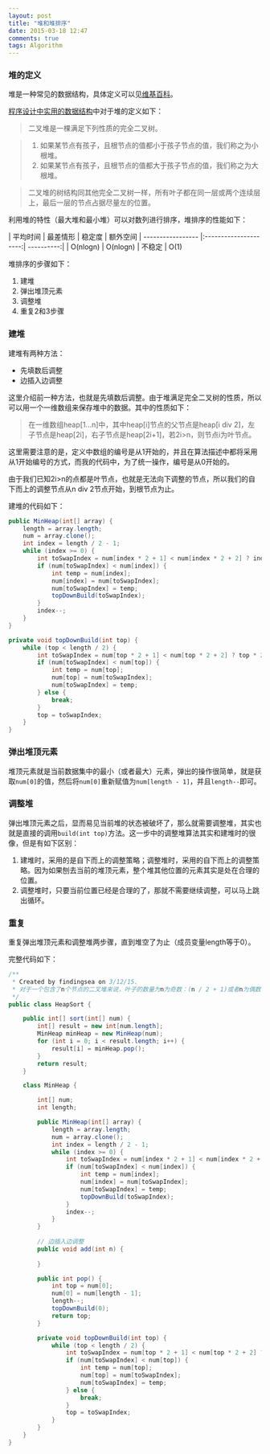 ```yaml
---
layout: post
title: "堆和堆排序"
date: 2015-03-18 12:47
comments: true
tags: Algorithm
---
```


### 堆的定义

堆是一种常见的数据结构，具体定义可以见[维基百科](http://zh.wikipedia.org/wiki/%E5%A0%86_\(%E6%95%B0%E6%8D%AE%E7%BB%93%E6%9E%84\))。

<!-- more -->

[程序设计中实用的数据结构](http://book.douban.com/subject/7063664/)中对于堆的定义如下：

> 二叉堆是一棵满足下列性质的完全二叉树。

> 1. 如果某节点有孩子，且根节点的值都小于孩子节点的值，我们称之为小根堆。
> 2. 如果某节点有孩子，且根节点的值都大于孩子节点的值，我们称之为大根堆。

> 二叉堆的树结构同其他完全二叉树一样，所有叶子都在同一层或两个连续层上，最后一层的节点占据尽量左的位置。

利用堆的特性（最大堆和最小堆）可以对数列进行排序，堆排序的性能如下：

| 平均时间        | 最差情形           | 稳定度  | 额外空间
| ----------------- |:---------------------:| ----------:|
| O(nlogn)      | O(nlogn)           | 不稳定  | O(1)

堆排序的步骤如下：

1. 建堆
2. 弹出堆顶元素
3. 调整堆
4. 重复2和3步骤

### 建堆

建堆有两种方法：

* 先填数后调整
* 边插入边调整

这里介绍前一种方法，也就是先填数后调整。由于堆满足完全二叉树的性质，所以可以用一个一维数组来保存堆中的数据。其中的性质如下：

> 在一维数组heap[1...n]中，其中heap[i]节点的父节点是heap[i div 2]，左子节点是heap[2i]，右子节点是heap[2i+1]，若2i>n，则节点i为叶节点。

这里需要注意的是，定义中数组的编号是从1开始的，并且在算法描述中都将采用从1开始编号的方式，而我的代码中，为了统一操作，编号是从0开始的。

由于我们已知2i>n的点都是叶节点，也就是无法向下调整的节点，所以我们的自下而上的调整节点从n div 2节点开始，到根节点为止。

建堆的代码如下：

```java
public MinHeap(int[] array) {
    length = array.length;
    num = array.clone();
    int index = length / 2 - 1;
    while (index >= 0) {
        int toSwapIndex = num[index * 2 + 1] < num[index * 2 + 2] ? index * 2 + 1 : index * 2 + 2;
        if (num[toSwapIndex] < num[index]) {
            int temp = num[index];
            num[index] = num[toSwapIndex];
            num[toSwapIndex] = temp;
            topDownBuild(toSwapIndex);
        }
        index--;
    }
}

private void topDownBuild(int top) {
    while (top < length / 2) {
        int toSwapIndex = num[top * 2 + 1] < num[top * 2 + 2] ? top * 2 + 1 : top * 2 + 2;
        if (num[toSwapIndex] < num[top]) {
            int temp = num[top];
            num[top] = num[toSwapIndex];
            num[toSwapIndex] = temp;
        } else {
            break;
        }
        top = toSwapIndex;
    }
}
```

### 弹出堆顶元素

堆顶元素就是当前数据集中的最小（或者最大）元素，弹出的操作很简单，就是获取`num[0]`的值，然后将`num[0]`重新赋值为`num[length - 1]`，并且`length--`即可。

### 调整堆

弹出堆顶元素之后，显而易见当前堆的状态被破坏了，那么就需要调整堆，其实也就是直接的调用`build(int top)`方法。这一步中的调整堆算法其实和建堆时的很像，但是有如下区别：

1. 建堆时，采用的是自下而上的调整策略；调整堆时，采用的自下而上的调整策略。因为如果刨去当前的堆顶元素，整个堆其他位置的元素其实是处在合理的位置。
2. 调整堆时，只要当前位置已经是合理的了，那就不需要继续调整，可以马上跳出循环。

### 重复

重复弹出堆顶元素和调整堆两步骤，直到堆空了为止（成员变量length等于0）。

完整代码如下：

```java
/**
 * Created by findingsea on 3/12/15.
 * 对于一个包含了n个节点的二叉堆来说，叶子的数量为n为奇数：(n / 2 + 1)或者n为偶数：(n / 2)
 */
public class HeapSort {

    public int[] sort(int[] num) {
        int[] result = new int[num.length];
        MinHeap minHeap = new MinHeap(num);
        for (int i = 0; i < result.length; i++) {
            result[i] = minHeap.pop();
        }
        return result;
    }

    class MinHeap {

        int[] num;
        int length;

        public MinHeap(int[] array) {
            length = array.length;
            num = array.clone();
            int index = length / 2 - 1;
            while (index >= 0) {
                int toSwapIndex = num[index * 2 + 1] < num[index * 2 + 2] ? index * 2 + 1 : index * 2 + 2;
                if (num[toSwapIndex] < num[index]) {
                    int temp = num[index];
                    num[index] = num[toSwapIndex];
                    num[toSwapIndex] = temp;
                    topDownBuild(toSwapIndex);
                }
                index--;
            }
        }
        
        // 边插入边调整
        public void add(int n) {
        
        }

        public int pop() {
            int top = num[0];
            num[0] = num[length - 1];
            length--;
            topDownBuild(0);
            return top;
        }

        private void topDownBuild(int top) {
            while (top < length / 2) {
                int toSwapIndex = num[top * 2 + 1] < num[top * 2 + 2] ? top * 2 + 1 : top * 2 + 2;
                if (num[toSwapIndex] < num[top]) {
                    int temp = num[top];
                    num[top] = num[toSwapIndex];
                    num[toSwapIndex] = temp;
                } else {
                    break;
                }
                top = toSwapIndex;
            }
        }
    }
}

```